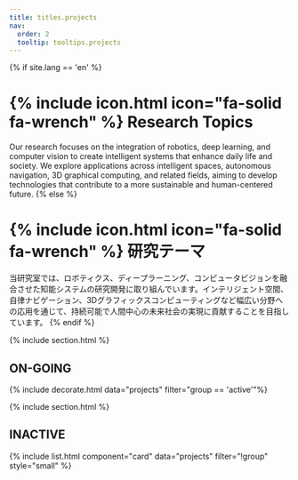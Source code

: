 ```yaml
---
title: titles.projects
nav:
  order: 2
  tooltip: tooltips.projects
---
```



{% if site.lang == 'en' %}
# {% include icon.html icon="fa-solid fa-wrench" %} Research Topics
Our research focuses on the integration of robotics, deep learning, and computer vision to create intelligent systems that enhance daily life and society. We explore applications across intelligent spaces, autonomous navigation, 3D graphical computing, and related fields, aiming to develop technologies that contribute to a more sustainable and human-centered future.
{% else %}
# {% include icon.html icon="fa-solid fa-wrench" %} 研究テーマ
当研究室では、ロボティクス、ディープラーニング、コンピュータビジョンを融合させた知能システムの研究開発に取り組んでいます。インテリジェント空間、自律ナビゲーション、3Dグラフィックスコンピューティングなど幅広い分野への応用を通じて、持続可能で人間中心の未来社会の実現に貢献することを目指しています。
{% endif %}

{% include section.html %}

## ON-GOING

{% include decorate.html data="projects" filter="group == 'active'"%}

{% include section.html %}

## INACTIVE

{% include list.html component="card" data="projects" filter="!group" style="small" %}
